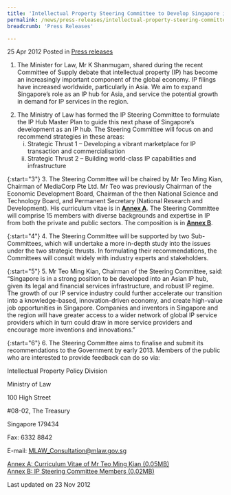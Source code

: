 ```yaml
---
title: 'Intellectual Property Steering Committee to Develop Singapore into an Asian IP Hub'
permalink: /news/press-releases/intellectual-property-steering-committee-to-develop-singapore-into-an-asian-ip-hub/
breadcrumb: 'Press Releases'

---
```



25 Apr 2012 Posted in [Press releases](/news/press-releases)


1. The Minister for Law, Mr K Shanmugam, shared during the recent Committee of Supply debate that intellectual property (IP) has become an increasingly important component of the global economy. IP filings have increased worldwide, particularly in Asia. We aim to expand Singapore’s role as an IP hub for Asia, and service the potential growth in demand for IP services in the region. 

<ol start="2">
<li>The Ministry of Law has formed the IP Steering Committee to formulate the IP Hub Master Plan to guide this next phase of Singapore’s development as an IP hub. The Steering Committee will focus on and recommend strategies in these areas:  

<ol style="list-style-type: lower-roman;">

<li>Strategic Thrust 1 – Developing a vibrant marketplace for IP transaction and commercialisation</li>

<li>Strategic Thrust 2 – Building world-class IP capabilities and infrastructure</li>

</ol>

</li>
</ol>


{:start="3"}
3. The Steering Committee will be chaired by Mr Teo Ming Kian, Chairman of MediaCorp Pte Ltd.  Mr Teo was previously Chairman of the Economic Development Board, Chairman of the then National Science and Technology Board, and Permanent Secretary (National Research and Development). His curriculum vitae is in **<u>Annex A</u>**. The Steering Committee will comprise 15 members with diverse backgrounds and expertise in IP from both the private and public sectors. The composition is in **<u>Annex B</u>**. 

{:start="4"}
4. The Steering Committee will be supported by two Sub-Committees, which will undertake a more in-depth study into the issues under the two strategic thrusts. In formulating their recommendations, the Committees will consult widely with industry experts and stakeholders.

{:start="5"}
5. Mr Teo Ming Kian, Chairman of the Steering Committee, said: “Singapore is in a strong position to be developed into an Asian IP hub, given its legal and financial services infrastructure, and robust IP regime. The growth of our IP service industry could further accelerate our transition into a knowledge-based, innovation-driven economy, and create high-value job opportunities in Singapore. Companies and inventors in Singapore and the region will have greater access to a wider network of global IP service providers which in turn could draw in more service providers and encourage more inventions and innovations.”

{:start="6"}
6. The Steering Committee aims to finalise and submit its recommendations to the Government by early 2013. Members of the public who are interested to provide feedback can do so via:


<p class="address-centered">Intellectual Property Policy Division </p>  
<p class="address-centered">Ministry of Law  </p> 
<p class="address-centered">100 High Street </p> 
<p class="address-centered">#08-02, The Treasury </p>  
<p class="address-centered">Singapore 179434 </p>  
<p class="address-centered">Fax: 6332 8842 </p>  
<p class="address-centered">E-mail: <a href="mailto:MLAW_Consultation@mlaw.gov.sg">MLAW_Consultation@mlaw.gov.sg</a></p>


[Annex A: Curriculum Vitae of Mr Teo Ming Kian (0.05MB)](/files/news/press-releases/2012/04/linkclick6ab0.pdf)  
[Annex B: IP Steering Committee Members (0.02MB)](/files/news/press-releases/2012/04/linkclick5b79.pdf)


<p class="right-side-updated">Last updated on 23 Nov 2012</p>


